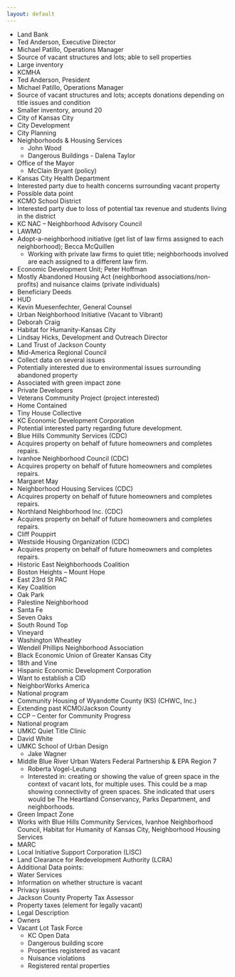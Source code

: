 ```yaml
---
layout: default
---
```

*	Land Bank
  * Ted Anderson, Executive Director
  * Michael Patillo, Operations Manager
  * Source of vacant structures and lots; able to sell properties
  * Large inventory
*	KCMHA
  * Ted Anderson, President
  * Michael Patillo, Operations Manager
  * Source of vacant structures and lots; accepts donations depending on title issues and condition
  * Smaller inventory, around 20
*	City of Kansas City
  * City Development
  *	City Planning
  *	Neighborhoods & Housing Services
    * John Wood
    * Dangerous Buildings - Dalena Taylor
  *	Office of the Mayor
    * McClain Bryant (policy)
*	Kansas City Health Department
  * Interested party due to health concerns surrounding vacant property
  * Possible data point
*	KCMO School District
  * Interested party due to loss of potential tax revenue and students living in the district 
*	KC NAC – Neighborhood Advisory Council
*	LAWMO 
  *	Adopt-a-neighborhood initiative (get list of law firms assigned to each neighborhood); Becca McQuillen
     * Working with private law firms to quiet title; neighborhoods involved are each assigned to a different law firm.
  * Economic Development Unit; Peter Hoffman
   * Mostly Abandoned Housing Act (neighborhood associations/non-profits) and nuisance claims (private individuals)
   * Beneficiary Deeds 
*	HUD
  * Kevin Muesenfechter, General Counsel
*	Urban Neighborhood Initiative (Vacant to Vibrant)
  * Deborah Craig
*	Habitat for Humanity-Kansas City
  * Lindsay Hicks, Development and Outreach Director
*	Land Trust of Jackson County
*	Mid-America Regional Council
  * Collect data on several issues
  * Potentially interested due to environmental issues surrounding abandoned property
  * Associated with green impact zone
*	Private Developers
  *	Veterans Community Project (project interested)
  *	Home Contained
  *	Tiny House Collective
*	KC Economic Development Corporation
 * Potential interested party regarding future development.
*	Blue Hills Community Services (CDC)
  * Acquires property on behalf of future homeowners and completes repairs.
*	Ivanhoe Neighborhood Council (CDC)
  * Acquires property on behalf of future homeowners and completes repairs.
  * Margaret May
*	Neighborhood Housing Services (CDC)
  * Acquires property on behalf of future homeowners and completes repairs.
*	Northland Neighborhood Inc. (CDC)
  * Acquires property on behalf of future homeowners and completes repairs.
  * Cliff Pouppirt
*	Westside Housing Organization (CDC)
  * Acquires property on behalf of future homeowners and completes repairs.
*	Historic East Neighborhoods Coalition
  *	Boston Heights – Mount Hope
  *	East 23rd St PAC
  *	Key Coalition
  *	Oak Park
  *	Palestine Neighborhood
  *	Santa Fe
  *	Seven Oaks
  *	South Round Top
  *	Vineyard
  *	Washington Wheatley
  *	Wendell Phillips Neighborhood Association
*	Black Economic Union of Greater Kansas City
 * 18th and Vine
*	Hispanic Economic Development Corporation
  *	Want to establish a CID
*	NeighborWorks America
 * National program
*	Community Housing of Wyandotte County (KS) (CHWC, Inc.)
 * Extending past KCMO/Jackson County
*	CCP – Center for Community Progress
 * National program
*	UMKC Quiet Title Clinic
  * David White
* UMKC School of Urban Design
  * Jake Wagner
* Middle Blue River Urban Waters Federal Partnership & EPA Region 7
  * Roberta Vogel-Leutung
  * Interested in: creating or showing the value of green space in the context of vacant lots, for multiple uses. This could be a map showing connectivity of green spaces. She indicated that users would be The Heartland Conservancy, Parks Department, and neighborhoods.
*	Green Impact Zone
  * Works with Blue Hills Community Services, Ivanhoe Neighborhood Council, Habitat for Humanity of Kansas City, Neighborhood Housing Services
  * MARC
*	Local Initiative Support Corporation (LISC)
*	Land Clearance for Redevelopment Authority (LCRA)
*	Additional Data points:
  *	Water Services
   * Information on whether structure is vacant
   * Privacy issues
  *	Jackson County Property Tax Assessor
   * Property taxes (element for legally vacant)
   * Legal Description
   * Owners
* Vacant Lot Task Force
  *	KC Open Data
   * Dangerous building score
   * Properties registered as vacant
   * Nuisance violations
   * Registered rental properties
